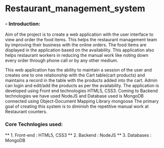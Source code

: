 # Restaurant_management_system

### - Introduction:

Aim of the project is to create a web application with the user interface to view and order the food items. This helps the restaurant management team by improving their business with the online orders. The food items are displayed in the application based on the availability. This application also helps restaurant workers in reducing the manual work like noting down every order through phone call or by any other medium.

This web application has the ability to maintain a session of the user and creates one to one relationship with the Cart table(cart products) and maintains a record in the table with the products added into the cart. Admin can login and edit/add the products as per the availability. The application is developed using Front end technologies HTML5, CSS3. Coming to Backend technologies we have used NodeJS and Database used is MongoDB connected using Object-Document Mapping Library mongoose The primary goal of creating this system is to diminish the repetitive manual work at Restaurant counters.

### Core Technlogies used:

** 1. Front-end :  HTML5, CSS3
** 2. Backend : NodeJS
** 3. Databases : MongoDB

